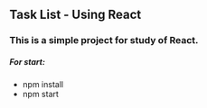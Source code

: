 ## Task List - Using React

### This is a simple project for study of React.

##### For start:

- npm install
- npm start
